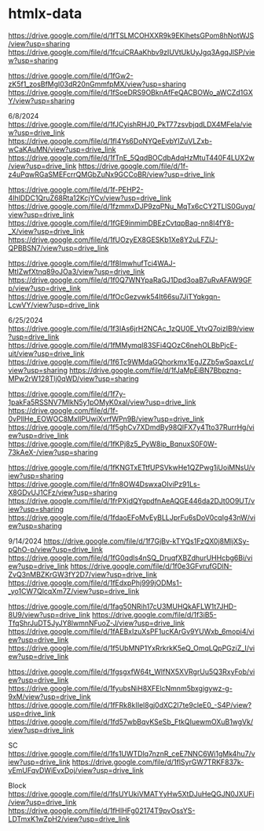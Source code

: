# htmlx-data
https://drive.google.com/file/d/1fTSLMCOHXXR9k9EKlhetsGPom8hNotWJS/view?usp=sharing
https://drive.google.com/file/d/1fcuiCRAaKhbv9zIUVtUkUyJgq3AgqJlSP/view?usp=sharing

https://drive.google.com/file/d/1fGw2-zK5f1_zosBfMgl03dR20nGmmfpMX/view?usp=sharing
https://drive.google.com/file/d/1fSoeDRS9OBknAfFeQACBOWo_aWCZd1GXY/view?usp=sharing


6/8/2024
https://drive.google.com/file/d/1fJCyishRHJ0_PkT77zsvbjqdLDX4MFela/view?usp=drive_link
https://drive.google.com/file/d/1fI4Ys6DoNYQeEvbYIZuVLZxb-wCaKAuMN/view?usp=drive_link
https://drive.google.com/file/d/1fTnE_5QqdBOCdbAdqHzMtuT440F4LUX2w/view?usp=drive_link
https://drive.google.com/file/d/1f-z4uPqwRGaSMEFcrrQMGbZuNx9GCCoBR/view?usp=drive_link


https://drive.google.com/file/d/1f-PEHP2-4IhlDDC1QruZ68Rta12KcjYCv/view?usp=drive_link
https://drive.google.com/file/d/1fzmmxDJP9zqPNu_MqTx6cCY2TLlS0Guyq/view?usp=drive_link
https://drive.google.com/file/d/1fGE9inmimDBEzCvtqpBaq-nn8l4fY8-_X/view?usp=drive_link
https://drive.google.com/file/d/1fUOzyEX8GESKb1Xe8Y2uLFZlJ-QPBBSN7/view?usp=drive_link

https://drive.google.com/file/d/1f8ImwhufTci4WAJ-MtIZwfXtnq89oJOa3/view?usp=drive_link
https://drive.google.com/file/d/1f0Q7WNYpaRaGJ1Dpd3oaB7uRvAFAW9GFp/view?usp=drive_link
https://drive.google.com/file/d/1fOcGezvwk54It66su7JiTYqkgqn-LcwVY/view?usp=drive_link

6/25/2024
https://drive.google.com/file/d/1f3IAs6jrH2NCAc_1zQU0E_VtvQ7oizIB9/view?usp=drive_link
https://drive.google.com/file/d/1fMMymql83SFi4QOzC6nehOLBbPjcE-uit/view?usp=drive_link
https://drive.google.com/file/d/1f6Tc9WMdaGQhorkmx1EgJZZb5wSqaxcLr/view?usp=sharing
https://drive.google.com/file/d/1fJaMpEiBN7Bbpznq-MPw2rW128Tlj0qWD/view?usp=sharing

https://drive.google.com/file/d/1f7y-1pakFa5RSSNV7MIkN5y1pOMyK0xaI/view?usp=drive_link
https://drive.google.com/file/d/1f-0vPIlHe_EOWOC8MxIIPUwiXvrfWPn9B/view?usp=drive_link
https://drive.google.com/file/d/1f5ghCv7XDmdBy98QlFX7y4Tto37RurrHg/view?usp=drive_link
https://drive.google.com/file/d/1fKPj8z5_PyW8ip_BqnuxS0F0W-73kAeX-/view?usp=sharing

https://drive.google.com/file/d/1fKNGTxETtfUPSVkwHe1QZPwg1iUoiMNsU/view?usp=sharing
https://drive.google.com/file/d/1fn8OW4DswxaOIviPz91Ls-X8GDvUJ1CFz/view?usp=sharing
https://drive.google.com/file/d/1frPXjdQYgpdfnAeAQGE446da2DJt0O9UT/view?usp=sharing
https://drive.google.com/file/d/1fdaoEFoMvEyBLLJprFu6sDoV0cqIg43nW/view?usp=sharing


9/14/2024
https://drive.google.com/file/d/1f7GjBv-kTYQs1FzQX0j8MljXSy-pQhO-p/view?usp=drive_link
https://drive.google.com/file/d/1fG0qdls4nSQ_DruqfXBZdhurUHHcbg6Bi/view?usp=drive_link
https://drive.google.com/file/d/1f0e3GFvrufGDlN-ZvQ3nMBZKrGW3fY2D7/view?usp=drive_link
https://drive.google.com/file/d/1fEdxpPhj999jODMs1-_yo1CW7QlcqXm7Z/view?usp=drive_link

https://drive.google.com/file/d/1fag50NRih17cU3MUHQkAFLW1t7JHD-8U9/view?usp=drive_link
https://drive.google.com/file/d/1f3iB5-TfqShrJuDT5JyJY8lwmnNFuoZ-J/view?usp=drive_link
https://drive.google.com/file/d/1fAEBxIzuXsPF1ucKArGv9YUWxb_6mopi4/view?usp=drive_link
https://drive.google.com/file/d/1f5UbMNP1YxRrkrkK5eQ_OmqLQpPGziZ_I/view?usp=drive_link

https://drive.google.com/file/d/1fgsgxfW64t_WlfNX5XVRgrUu5Q3RxyFob/view?usp=drive_link
https://drive.google.com/file/d/1fyubsNiH8XFElcNmnm5bxgigywz-g-9xM/view?usp=drive_link
https://drive.google.com/file/d/1fFRk8kIIel8gj0dXC2l7te9cleE0_-S4P/view?usp=drive_link
https://drive.google.com/file/d/1fd57wbBqvKSeSb_FtkQIuewmOXuB1wgVk/view?usp=drive_link

SC
https://drive.google.com/file/d/1fs1UWTDlq7nznR_ceE7NNC6Wi1gMk4hu7/view?usp=drive_link
https://drive.google.com/file/d/1flSyrGW7TRKF837k-vEmUFqvDWiEvxDoj/view?usp=drive_link

Block
https://drive.google.com/file/d/1fsUYUkiVMATYyHw5XtDJuHeQGJN0JXUFi/view?usp=drive_link
https://drive.google.com/file/d/1fHlHFg02174T9pvOssYS-LDTmxK1wZpH2/view?usp=drive_link
